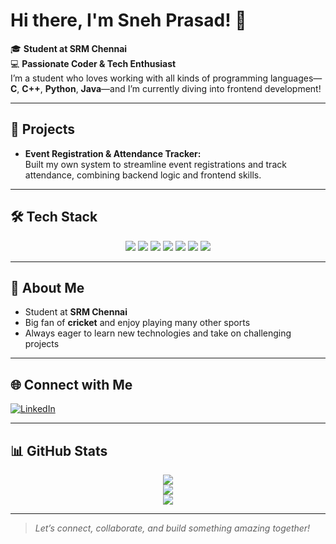 # Hi there, I'm Sneh Prasad! 👋

🎓 **Student at SRM Chennai**  
💻 **Passionate Coder & Tech Enthusiast**  
I’m a student who loves working with all kinds of programming languages—**C**, **C++**, **Python**, **Java**—and I’m currently diving into frontend development!

---

## 🚀 Projects
- **Event Registration & Attendance Tracker:**  
  Built my own system to streamline event registrations and track attendance, combining backend logic and frontend skills.

---

## 🛠️ Tech Stack

<div align="center">
  <img src="https://img.shields.io/badge/C-27338e?style=for-the-badge&logo=c&logoColor=white" />
  <img src="https://img.shields.io/badge/C++-00599C?style=for-the-badge&logo=cplusplus&logoColor=white" />
  <img src="https://img.shields.io/badge/Python-3776AB?style=for-the-badge&logo=python&logoColor=white" />
  <img src="https://img.shields.io/badge/Java-007396?style=for-the-badge&logo=java&logoColor=white" />
  <img src="https://img.shields.io/badge/HTML5-e34c26?style=for-the-badge&logo=html5&logoColor=white" />
  <img src="https://img.shields.io/badge/CSS3-1572b6?style=for-the-badge&logo=css3&logoColor=white" />
  <img src="https://img.shields.io/badge/JavaScript-f7df1e?style=for-the-badge&logo=javascript&logoColor=black" />
</div>

---

## 🏏 About Me
- Student at **SRM Chennai**
- Big fan of **cricket** and enjoy playing many other sports
- Always eager to learn new technologies and take on challenging projects

---

## 🌐 Connect with Me
[![LinkedIn](https://img.shields.io/badge/LinkedIn-blue?style=flat&logo=linkedin)](https://www.linkedin.com/in/sneh-prasad-436081312)

---

## 📊 GitHub Stats

<div align="center">
  <img src="https://github-readme-stats.vercel.app/api?username=spsneh07&show_icons=true&theme=dracula" />
  <br/>
  <img src="https://github-readme-streak-stats.herokuapp.com?user=spsneh07&theme=dracula" />
  <br/>
  <img src="https://github-profile-summary-cards.vercel.app/api/cards/profile-details?username=spsneh07&theme=dracula" />
</div>

---

> *Let’s connect, collaborate, and build something amazing together!*
